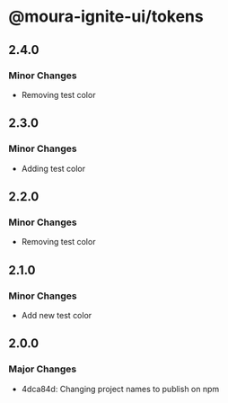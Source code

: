 # @moura-ignite-ui/tokens

## 2.4.0

### Minor Changes

- Removing test color

## 2.3.0

### Minor Changes

- Adding test color

## 2.2.0

### Minor Changes

- Removing test color

## 2.1.0

### Minor Changes

- Add new test color

## 2.0.0

### Major Changes

- 4dca84d: Changing project names to publish on npm

